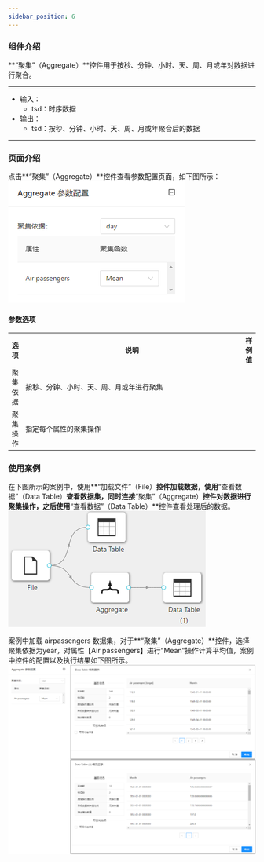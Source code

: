 ```yaml
---
sidebar_position: 6
---
```

### 组件介绍
**“聚集”（Aggregate）**控件用于按秒、分钟、小时、天、周、月或年对数据进行聚合。

<hr/>

- 输入：
  - tsd：时序数据
- 输出：
  - tsd：按秒、分钟、小时、天、周、月或年聚合后的数据

<hr/>


### 页面介绍
点击**“聚集”（Aggregate）**控件查看参数配置页面，如下图所示：  
[ ![](/img/aistudio/time-series/aggregate/param.png) ](/img/aistudio/time-series/aggregate/param.png)

#### 参数选项
<table>
  <tr>
    <th>选项</th>
    <th width="650">说明</th>
    <th>样例值</th>
  </tr>
  <tr>
      <td>聚集依据</td> 
      <td>
      按秒、分钟、小时、天、周、月或年进行聚集
      </td> 
      <td></td>
  </tr>
  <tr>
      <td>聚集操作</td> 
      <td>
      指定每个属性的聚集操作
      </td> 
      <td></td>
  </tr>
</table>

### 使用案例
在下图所示的案例中，使用**“加载文件”（File）**控件加载数据，使用**“查看数据”（Data Table）**查看数据集，同时连接**“聚集”（Aggregate）**控件对数据进行聚集操作，之后使用**“查看数据”（Data Table）**控件查看处理后的数据。  
[ ![](/img/aistudio/time-series/aggregate/workflow.png) ](/img/aistudio/time-series/aggregate/workflow.png)

案例中加载 airpassengers 数据集，对于**“聚集”（Aggregate）**控件，选择聚集依据为year，对属性【Air passengers】进行“Mean”操作计算平均值，案例中控件的配置以及执行结果如下图所示。   
[ ![](/img/aistudio/time-series/aggregate/workflow-result.png) ](/img/aistudio/time-series/aggregate/workflow-result.png)